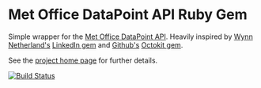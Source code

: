 # Met Office DataPoint API Ruby Gem

Simple wrapper for the [Met Office DataPoint API](http://www.metoffice.gov.uk/datapoint/api). Heavily inspired by
[Wynn Netherland's](http://wynnnetherland.com/) [LinkedIn gem](https://github.com/pengwynn/linkedin) and
[Github's](https://github.com/) [Octokit gem](https://github.com/octokit/octokit).

See the [project home page](http://sauy7.github.io/metoffice_datapoint/) for further details.

[![Build Status](https://travis-ci.org/sauy7/metoffice_datapooint.png)](https://travis-ci.org/sauy7/metoffice_datapoint)

